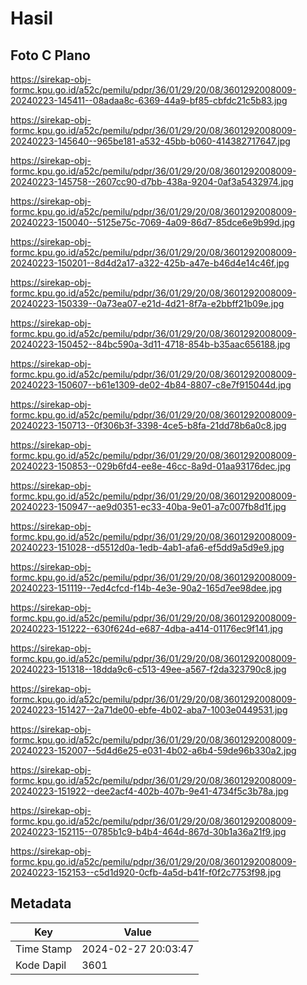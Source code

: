 # Hasil

## Foto C Plano

https://sirekap-obj-formc.kpu.go.id/a52c/pemilu/pdpr/36/01/29/20/08/3601292008009-20240223-145411--08adaa8c-6369-44a9-bf85-cbfdc21c5b83.jpg

https://sirekap-obj-formc.kpu.go.id/a52c/pemilu/pdpr/36/01/29/20/08/3601292008009-20240223-145640--965be181-a532-45bb-b060-414382717647.jpg

https://sirekap-obj-formc.kpu.go.id/a52c/pemilu/pdpr/36/01/29/20/08/3601292008009-20240223-145758--2607cc90-d7bb-438a-9204-0af3a5432974.jpg

https://sirekap-obj-formc.kpu.go.id/a52c/pemilu/pdpr/36/01/29/20/08/3601292008009-20240223-150040--5125e75c-7069-4a09-86d7-85dce6e9b99d.jpg

https://sirekap-obj-formc.kpu.go.id/a52c/pemilu/pdpr/36/01/29/20/08/3601292008009-20240223-150201--8d4d2a17-a322-425b-a47e-b46d4e14c46f.jpg

https://sirekap-obj-formc.kpu.go.id/a52c/pemilu/pdpr/36/01/29/20/08/3601292008009-20240223-150339--0a73ea07-e21d-4d21-8f7a-e2bbff21b09e.jpg

https://sirekap-obj-formc.kpu.go.id/a52c/pemilu/pdpr/36/01/29/20/08/3601292008009-20240223-150452--84bc590a-3d11-4718-854b-b35aac656188.jpg

https://sirekap-obj-formc.kpu.go.id/a52c/pemilu/pdpr/36/01/29/20/08/3601292008009-20240223-150607--b61e1309-de02-4b84-8807-c8e7f915044d.jpg

https://sirekap-obj-formc.kpu.go.id/a52c/pemilu/pdpr/36/01/29/20/08/3601292008009-20240223-150713--0f306b3f-3398-4ce5-b8fa-21dd78b6a0c8.jpg

https://sirekap-obj-formc.kpu.go.id/a52c/pemilu/pdpr/36/01/29/20/08/3601292008009-20240223-150853--029b6fd4-ee8e-46cc-8a9d-01aa93176dec.jpg

https://sirekap-obj-formc.kpu.go.id/a52c/pemilu/pdpr/36/01/29/20/08/3601292008009-20240223-150947--ae9d0351-ec33-40ba-9e01-a7c007fb8d1f.jpg

https://sirekap-obj-formc.kpu.go.id/a52c/pemilu/pdpr/36/01/29/20/08/3601292008009-20240223-151028--d5512d0a-1edb-4ab1-afa6-ef5dd9a5d9e9.jpg

https://sirekap-obj-formc.kpu.go.id/a52c/pemilu/pdpr/36/01/29/20/08/3601292008009-20240223-151119--7ed4cfcd-f14b-4e3e-90a2-165d7ee98dee.jpg

https://sirekap-obj-formc.kpu.go.id/a52c/pemilu/pdpr/36/01/29/20/08/3601292008009-20240223-151222--630f624d-e687-4dba-a414-01176ec9f141.jpg

https://sirekap-obj-formc.kpu.go.id/a52c/pemilu/pdpr/36/01/29/20/08/3601292008009-20240223-151318--18dda9c6-c513-49ee-a567-f2da323790c8.jpg

https://sirekap-obj-formc.kpu.go.id/a52c/pemilu/pdpr/36/01/29/20/08/3601292008009-20240223-151427--2a71de00-ebfe-4b02-aba7-1003e0449531.jpg

https://sirekap-obj-formc.kpu.go.id/a52c/pemilu/pdpr/36/01/29/20/08/3601292008009-20240223-152007--5d4d6e25-e031-4b02-a6b4-59de96b330a2.jpg

https://sirekap-obj-formc.kpu.go.id/a52c/pemilu/pdpr/36/01/29/20/08/3601292008009-20240223-151922--dee2acf4-402b-407b-9e41-4734f5c3b78a.jpg

https://sirekap-obj-formc.kpu.go.id/a52c/pemilu/pdpr/36/01/29/20/08/3601292008009-20240223-152115--0785b1c9-b4b4-464d-867d-30b1a36a21f9.jpg

https://sirekap-obj-formc.kpu.go.id/a52c/pemilu/pdpr/36/01/29/20/08/3601292008009-20240223-152153--c5d1d920-0cfb-4a5d-b41f-f0f2c7753f98.jpg


## Metadata

| Key        | Value               |
| ---------- | ------------------- |
| Time Stamp | 2024-02-27 20:03:47 |
| Kode Dapil | 3601                |



